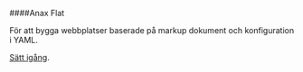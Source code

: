 ####Anax Flat

För att bygga webbplatser baserade på markup dokument och konfiguration i YAML.

[Sätt igång](http://dbwebb.se/kunskap/bygg-me-sida-med-anax-flat).
